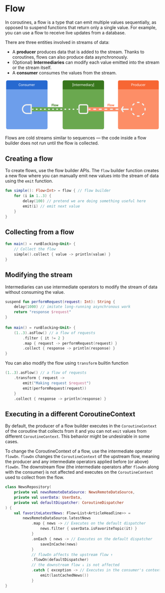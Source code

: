 # Flow

In coroutines, a flow is a type that can emit multiple values sequentially, as opposed to suspend functions that return only a single value. For example, you can use a flow to receive live updates from a database.

There are three entities involved in streams of data:

- A **producer** produces data that is added to the stream. Thanks to coroutines, flows can also produce data asynchronously.
- (Optional) **Intermediaries** can modify each value emitted into the stream or the stream itself.
- A **consumer** consumes the values from the stream.

![](../../../assets/images/kotlin/coroutine/flow.png)

Flows are cold streams similar to sequences — the code inside a flow builder does not run until the flow is collected. 

## Creating a flow

To create flows, use the flow builder APIs. The `flow` builder function creates a new flow where you can manually emit new values into the stream of data using the `emit` function.

```kt
fun simple(): Flow<Int> = flow { // flow builder
    for (i in 1..3) {
        delay(100) // pretend we are doing something useful here
        emit(i) // emit next value
    }
}
```

## Collecting from a flow

```kt
fun main() = runBlocking<Unit> {
    // Collect the flow
    simple().collect { value -> println(value) }
}
```

## Modifying the stream

Intermediaries can use intermediate operators to modify the stream of data without consuming the value.

```kt
suspend fun performRequest(request: Int): String {
    delay(1000) // imitate long-running asynchronous work
    return "response $request"
}

fun main() = runBlocking<Unit> {
    (1..3).asFlow() // a flow of requests
        .filter { it != 2 }
        .map { request -> performRequest(request) }
        .collect { response -> println(response) }
}
```

You can also modify the flow using `transform` builtin function

```kt
(1..3).asFlow() // a flow of requests
    .transform { request ->
        emit("Making request $request") 
        emit(performRequest(request)) 
    }
    .collect { response -> println(response) }
```

## Executing in a different CoroutineContext

By default, the producer of a flow builder executes in the `CoroutineContext` of the coroutine that collects from it and you can not `emit` values from different `CoroutineContext`. This behavior might be undesirable in some cases.

To change the CoroutineContext of a flow, use the intermediate operator `flowOn`. `flowOn` changes the `CoroutineContext` of the upstream flow, meaning the producer and any intermediate operators applied before (or above) `flowOn`. The downstream flow (the intermediate operators after `flowOn` along with the consumer) is not affected and executes on the `CoroutineContext` used to collect from the flow.

```kt
class NewsRepository(
    private val newsRemoteDataSource: NewsRemoteDataSource,
    private val userData: UserData,
    private val defaultDispatcher: CoroutineDispatcher
) {
    val favoriteLatestNews: Flow<List<ArticleHeadline>> =
        newsRemoteDataSource.latestNews
            .map { news -> // Executes on the default dispatcher
                news.filter { userData.isFavoriteTopic(it) }
            }
            .onEach { news -> // Executes on the default dispatcher
                saveInCache(news)
            }
            // flowOn affects the upstream flow ↑
            .flowOn(defaultDispatcher)
            // the downstream flow ↓ is not affected
            .catch { exception -> // Executes in the consumer's context
                emit(lastCachedNews())
            }
}
```

